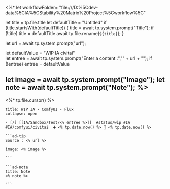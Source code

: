 <%*
let workflowFolder= "file:///D:%5Cdev-data%5CIA%5CStability%20Matrix%20Project%5Cworkflow%5C"

  let title = tp.file.title
  let defaultTitle = "Untitled"
  if (title.startsWith(defaultTitle)) {
    title = await tp.system.prompt("Title");
    if (!title) title = defaultTitle
    await tp.file.rename(`${title}`);
  } 

let url = await tp.system.prompt("url");

let defaultValue = "WIP IA civitai"  
let entree = await tp.system.prompt("Enter a content :","" + url + "");
if (!entree) entree = defaultValue


let image = await tp.system.prompt("Image");
let note = await tp.system.prompt("Note");
%>
---

<%* tp.file.cursor() %> 
`````ad-example
title: WIP IA - ComfyUI - Flux
collapse: open

- [/] [[IA/Sandbox/Test/<% entree %>]]  #status/wip #IA #IA/comfyui/civitai  ➕ <% tp.date.now() %> 🛫 <% tp.date.now() %>

```ad-tip
Source : <% url %>

image: <% image %> 

```

```ad-note
title: Note
<% note %> 

```

`````
